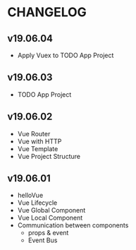 # CHANGELOG

## v19.06.04
- Apply Vuex to TODO App Project

## v19.06.03
- TODO App Project

## v19.06.02
- Vue Router
- Vue with HTTP
- Vue Template
- Vue Project Structure

## v19.06.01
- helloVue
- Vue Lifecycle
- Vue Global Component
- Vue Local Component
- Communication between components
  - props & event
  - Event Bus
